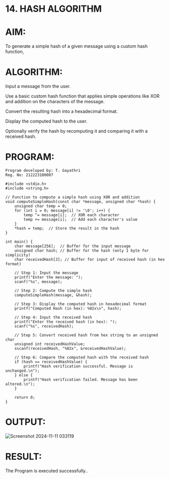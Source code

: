 # 14. HASH ALGORITHM

# AIM:
To generate a simple hash of a given message using a custom hash function,

# ALGORITHM:
Input a message from the user.

Use a basic custom hash function that applies simple operations like XOR and addition on the characters of the message.

Convert the resulting hash into a hexadecimal format.

Display the computed hash to the user.

Optionally verify the hash by recomputing it and comparing it with a received hash.

# PROGRAM:
```
Program developed by: T. Gayathri
Reg. No: 212223100007

#include <stdio.h>
#include <string.h>

// Function to compute a simple hash using XOR and addition
void computeSimpleHash(const char *message, unsigned char *hash) {
    unsigned char temp = 0;
    for (int i = 0; message[i] != '\0'; i++) {
        temp ^= message[i];  // XOR each character
        temp += message[i];  // Add each character's value
    }
    *hash = temp;  // Store the result in the hash
}

int main() {
    char message[256];  // Buffer for the input message
    unsigned char hash; // Buffer for the hash (only 1 byte for simplicity)
    char receivedHash[3]; // Buffer for input of received hash (in hex format)

    // Step 1: Input the message
    printf("Enter the message: ");
    scanf("%s", message);

    // Step 2: Compute the simple hash
    computeSimpleHash(message, &hash);

    // Step 3: Display the computed hash in hexadecimal format
    printf("Computed Hash (in hex): %02x\n", hash);

    // Step 4: Input the received hash
    printf("Enter the received hash (in hex): ");
    scanf("%s", receivedHash);

    // Step 5: Convert received hash from hex string to an unsigned char
    unsigned int receivedHashValue;
    sscanf(receivedHash, "%02x", &receivedHashValue);

    // Step 6: Compare the computed hash with the received hash
    if (hash == receivedHashValue) {
        printf("Hash verification successful. Message is unchanged.\n");
    } else {
        printf("Hash verification failed. Message has been altered.\n");
    }

    return 0;
}
```

# OUTPUT:

![Screenshot 2024-11-11 033119](https://github.com/user-attachments/assets/692163b0-8a0e-4883-885f-8e1716896f3f)

# RESULT: 
The Program is executed successfully..
